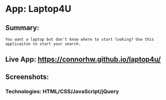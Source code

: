 # App: Laptop4U

## Summary: 
    You want a laptop but don't know where to start looking? Use this applicaiton to start your search. 

## Live App: https://connorhw.github.io/laptop4u/

## Screenshots:

### Technologies: HTML/CSS/JavaScript/jQuery
